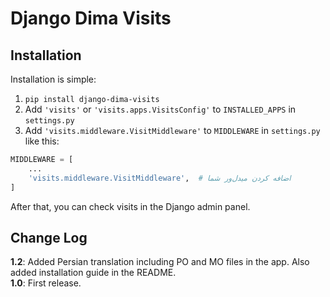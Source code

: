 
# Django Dima Visits

## Installation

Installation is simple:  
1. `pip install django-dima-visits`  
2. Add `'visits'` or `'visits.apps.VisitsConfig'` to `INSTALLED_APPS` in `settings.py`  
3. Add `'visits.middleware.VisitMiddleware'` to `MIDDLEWARE` in `settings.py` like this:

```python
MIDDLEWARE = [
    ...
    'visits.middleware.VisitMiddleware',  # اضافه کردن میدل‌ور شما
]
```

After that, you can check visits in the Django admin panel.

## Change Log

**1.2**: Added Persian translation including PO and MO files in the app. Also added installation guide in the README.  
**1.0**: First release.
